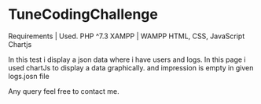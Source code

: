 # TuneCodingChallenge

Requirements | Used.
PHP ^7.3
XAMPP | WAMPP
HTML, CSS, JavaScript
Chartjs

In this test i display a json data where i have users and logs. In this page i used chartJs to display a data graphically. and impression is empty in given logs.josn file

Any query feel free to contact me.
